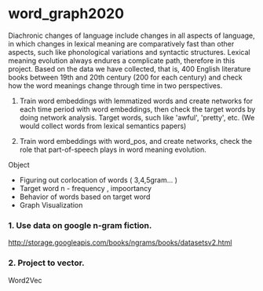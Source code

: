 # word_graph2020

Diachronic changes of language include changes in all aspects of language, in which changes in lexical meaning are comparatively fast than other aspects, such like phonological variations and syntactic structures. Lexical meaning evolution always endures a complicate path, therefore in this project. Based on the data we have collected, that is, 400 English literature books between 19th and 20th century (200 for each century) and check how the word meanings change through time in two perspectives.

1. Train word embeddings with lemmatized words and create networks for each time period with word embeddings, then check the target words by doing network analysis. Target words, such like 'awful', 'pretty', etc. (We would collect words from lexical semantics papers)

2. Train word embeddings with word_pos, and create networks, check the role that part-of-speech plays in word meaning evolution.


Object

- Figuring out corlocation of words ( 3,4,5gram... )
- Target word n - frequency , impoortancy 
- Behavior of words based on target word
- Graph Visualization


### 1. Use data on google n-gram fiction.

http://storage.googleapis.com/books/ngrams/books/datasetsv2.html


### 2. Project to vector.

Word2Vec 

